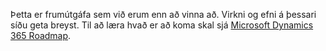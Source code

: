 Þetta er frumútgáfa sem við erum enn að vinna að. Virkni og efni á þessari síðu geta breyst. Til að læra hvað er að koma skal sjá [Microsoft Dynamics 365 Roadmap](https://go.microsoft.com/fwlink/?linkid=842139).